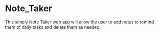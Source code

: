 # Note_Taker

This simply Note Taker web app will allow the user to add notes to remind them of daily tasks and delete them as needed.